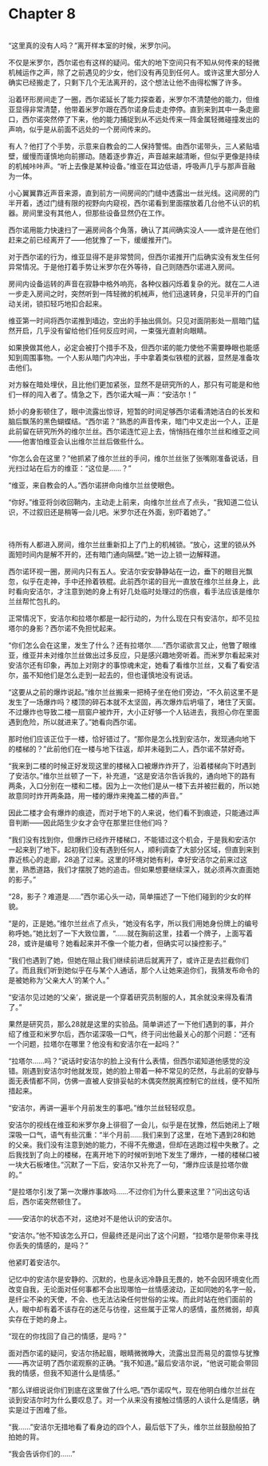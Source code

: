 # Chapter 8

<br>
“这里真的没有人吗？”离开样本室的时候，米罗尔问。

不仅是米罗尔，西尔诺也有这样的疑问。偌大的地下空间只有不知从何传来的轻微机械运作之声，除了之前遇见的少女，他们没有再见到任何人。或许这里大部分人确实已经搬走了，只剩下几个无法离开的，这个想法让他不由得松懈了许多。

沿着环形房间走了一圈，西尔诺延长了能力探查着，米罗尔不清楚他的能力，但维亚显得非常清楚，他带着米罗尔跟在西尔诺身后走走停停。直到来到其中一条走廊口，西尔诺突然停了下来，他的能力捕捉到从不远处传来一阵金属轻微碰撞发出的声响，似乎是从前面不远处的一个房间传来的。

有人？他打了个手势，示意来自教会的二人保持警惕。由西尔诺带头，三人紧贴墙壁，缓慢而谨慎地向前挪动。随着逐步靠近，声音越来越清晰，但似乎更像是持续的机械咔咔声。“听上去像是某种设备。”维亚在耳边低语，呼吸声几乎与那声音融为一体。

小心翼翼靠近声音来源，直到前方一间房间的门缝中透露出一丝光线。这间房的门半开着，透过门缝有限的视野向内窥视，西尔诺看到里面摆放着几台他不认识的机器。房间里没有其他人，但那些设备显然仍在工作。

西尔诺用能力快速扫了一遍房间各个角落，确认了其间确实没人——或许是在他们赶来之前已经离开了——他犹豫了一下，缓缓推开门。

对于西尔诺的行为，维亚显得不是非常赞同，但西尔诺推开门后确实没有发生任何异常情况。于是他打着手势让米罗尔在外等待，自己则随西尔诺进入房间。

房间内设备运转的声音在寂静中格外响亮，各种仪器闪烁着复杂的光。就在二人进一步走入房间之时，突然听到一阵轻微的机械声，他们迅速转身，只见半开的门自动关闭，锁扣轻巧地扣合起来。

维亚第一时间将西尔诺推到墙边，空出的手抽出佩剑。只见对面阴影处一扇暗门猛然开启，几乎没有留给他们任何反应时间，一束强光直射向眼睛。

如果换做其他人，必定会被打个措手不及，但西尔诺的能力使他不需要睁眼也能感知到周围事物。一个人影从暗门内冲出，手中拿着类似铁棍的武器，显然是准备攻击他们。

对方躲在暗处埋伏，且比他们更加紧张，显然不是研究所的人，那只有可能是和他们一样的闯入者了。情急之下，西尔诺大喊一声：“安洁尔！”

娇小的身影顿住了，眼中流露出惊讶，短暂的时间足够西尔诺看清她洁白的长发和脑后飘荡的黑色蝴蝶结。“西尔诺？”熟悉的声音传来，暗门中又走出一个人，正是此前留在研究所外的维尔兰丝。西尔诺连忙迎上去，悄悄挡在维尔兰丝和维亚之间——他害怕维亚会认出维尔兰丝后做些什么。

“你怎么会在这里？”他抓紧了维尔兰丝的手问，维尔兰丝张了张嘴刚准备说话，目光扫过站在后方的维亚：“这位是……？”

“维亚，来自教会的人。”西尔诺拼命向维尔兰丝使眼色。

“你好。”维亚将剑收回鞘内，主动走上前来，向维尔兰丝点了点头，“我知道二位认识，不过叙旧还是稍等一会儿吧。米罗尔还在外面，别吓着她了。”

<br>

待所有人都进入房间，维尔兰丝重新扣上了门上的机械锁。“放心，这里的锁从外面短时间内是解不开的，还有暗门通向隔壁。”她一边上锁一边解释道。

西尔诺环视一圈，房间内只有五人。安洁尔安安静静站在一边，垂下的眼目光飘忽，似乎在走神，手中还拎着铁棍。此前西尔诺的目光一直放在维尔兰丝身上，此时看向安洁尔，才注意到她的身上有好几处临时处理过的伤痕，看手法应该是维尔兰丝帮忙包扎的。

正常情况下，安洁尔和拉塔尔都是一起行动的，为什么现在只有安洁尔，却不见拉塔尔的身影？西尔诺不免担忧起来。

“你们怎么会在这里，发生了什么？还有拉塔尔……”西尔诺欲言又止，他瞥了眼维亚，维亚并未对维尔兰丝做出过多反应，只是感兴趣地旁听着。而米罗尔看起来对安洁尔还有印象，再加上对刚才的事惊魂未定，她看了看维尔兰丝，又看了看安洁尔，虽不知他们是怎么走到一起去的，但也谨慎地没有说话。

“这要从之前的爆炸说起。”维尔兰丝搬来一把椅子坐在他们旁边，“不久前这里不是发生了一场爆炸吗？楼顶的碎石本就不太坚固，再次爆炸后坍塌了，堵住了天窗。不过爆炸也导致二楼一扇窗户被炸开，大小正好够一个人钻进去，我担心你在里面遇到危险，所以就进来了。”她看向西尔诺。

那时他们应该正位于一楼，恰好错过了。“那你是怎么找到安洁尔，发现通向地下的楼梯的？”此前他们在一楼与地下往返，却并未碰到二人，西尔诺不禁好奇。

“我来到二楼的时候正好发现这里的楼梯入口被爆炸炸开了，沿着楼梯向下时遇到了安洁尔。”维尔兰丝顿了一下，补充道，“这是安洁尔告诉我的，通向地下的路有两条，入口分别在一楼和二楼。因为上一次他们是从一楼下去并被拦截的，所以她故意同时炸开两条路，用一楼的爆炸来掩盖二楼的声音。”

因此二楼才会有爆炸的痕迹，而对于地下的人来说，他们看不到痕迹，只能通过声音判断——因此陌生少女才会守在那里拦住他们吗？

“我们没有找到你，但爆炸已经炸开楼梯口，不能错过这个机会，于是我和安洁尔一起来到了地下。起初我们没有遇到任何人，顺利调查了大部分区域，但直到来到靠近核心的走廊，28追了过来。这里的环境对她有利，幸好安洁尔之前来过这里，熟悉道路，我们才摆脱了她的追击。但如果想要继续深入，就必须再次直面她的影子。”

“28，影子？难道是……”西尔诺心头一动，简单描述了一下他们碰到的少女的样貌。

“是的，正是她。”维尔兰丝点了点头，“她没有名字，所以我们用她身份牌上的编号称呼她。”她比划了一下大致位置，“……就在胸前这里，挂着一个牌子，上面写着28，或许是编号？她看起来并不像一个能力者，但确实可以操控影子。”

“我们也遇到了她，但她在阻止我们继续前进后就离开了，或许正是去拦截你们了。而且我们听到她似乎在与某个人通话，那个人让她来追你们，我猜发布命令的是被她称为‘父亲大人’的某个人。”

“安洁尔见过她的‘父亲’，据说是一个穿着研究员制服的人，其余就没来得及看清了。”

果然是研究员，那么28就是这里的实验品。简单讲述了一下他们遇到的事，并介绍了维亚和米罗尔后，西尔诺深吸一口气，终于问出他最关心的那个问题：“还有一个问题，拉塔尔在哪里？他没有和安洁尔在一起吗？”

“拉塔尔……吗？”说话时安洁尔的脸上没有什么表情，但西尔诺知道他感觉的没错。刚遇到安洁尔时他就发现，她的脸上带着一种不常见的茫然，与此前的安静与面无表情都不同，仿佛一直被人安排妥帖的木偶突然脱离控制它的丝线，便不知所措起来。

“安洁尔，再讲一遍半个月前发生的事吧。”维尔兰丝轻轻叹息。

安洁尔的视线在维亚和米罗尔身上徘徊了一会儿，似乎是在犹豫，然后她闭上了眼深吸一口气，语气有些沉重：“半个月前……我们来到了这里，在地下遇到28和她的父亲。我们没有注意到她的能力，不得不先撤退，但却在逃跑过程中失散了。之后我找到了向上的楼梯，在离开地下的时候听到地下发生了爆炸，一楼的楼梯口被一块大石板堵住。”沉默了一下后，安洁尔又补充了一句，“爆炸应该是拉塔尔做的。”

“是拉塔尔引发了第一次爆炸事故吗……不过你们为什么要来这里？”问出这句话后，西尔诺突然顿住了。

——安洁尔的状态不对，这绝对不是他认识的安洁尔。

“安洁尔。”他不知该怎么开口，但最终还是问出了这个问题，“拉塔尔是带你来寻找你丢失的情感的，是吗？”

他紧盯着安洁尔。

记忆中的安洁尔是安静的、沉默的，也是永远冷静且无畏的，她不会因环境变化而改变自我，无论面对任何事都不会出现哪怕一丝情感波动，正如同她的名字一般，是纤尘不染的天使，不会、也无法沾染任何世俗的尘埃。而此时站在他们面前的人，眼中却有着不该存在的迷茫与彷徨，这些属于正常人的感情，虽然微弱，却真实存在于她的身上。

“现在的你找回了自己的情感，是吗？”

面对西尔诺的疑问，安洁尔扬起眉，眼睛微微睁大，流露出显而易见的震惊与犹豫——再次证明了西尔诺观察的正确。“我不知道。”最后安洁尔说，“他说可能会带回我的情感，但我不知道什么是情感。”

“那么详细说说你们到底在这里做了什么吧。”西尔诺叹气，现在他明白维尔兰丝在谈到安洁尔时为什么要叹息了。对一个从来没有接触过情感的人谈什么是情感，确实是过于困难了些。

“我……”安洁尔无措地看了看身边的四个人，最后低下了头，维尔兰丝鼓励般拍了拍她的背。

“我会告诉你们的……”

